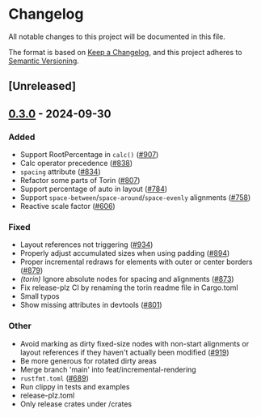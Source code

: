 # Changelog

All notable changes to this project will be documented in this file.

The format is based on [Keep a Changelog](https://keepachangelog.com/en/1.0.0/),
and this project adheres to [Semantic Versioning](https://semver.org/spec/v2.0.0.html).

## [Unreleased]

## [0.3.0](https://github.com/zuiyu1998/freya/compare/torin-v0.2.0...torin-v0.3.0) - 2024-09-30

### Added

- Support RootPercentage in `calc()` ([#907](https://github.com/zuiyu1998/freya/pull/907))
- Calc operator precedence ([#838](https://github.com/zuiyu1998/freya/pull/838))
- `spacing` attribute ([#834](https://github.com/zuiyu1998/freya/pull/834))
- Refactor some parts of Torin ([#807](https://github.com/zuiyu1998/freya/pull/807))
- Support percentage of auto in layout ([#784](https://github.com/zuiyu1998/freya/pull/784))
- Support `space-between`/`space-around`/`space-evenly` alignments ([#758](https://github.com/zuiyu1998/freya/pull/758))
- Reactive scale factor ([#606](https://github.com/zuiyu1998/freya/pull/606))

### Fixed

- Layout references not triggering ([#934](https://github.com/zuiyu1998/freya/pull/934))
- Properly adjust accumulated sizes when using padding ([#894](https://github.com/zuiyu1998/freya/pull/894))
- Proper incremental redraws for elements with outer or center borders ([#879](https://github.com/zuiyu1998/freya/pull/879))
- *(torin)* Ignore absolute nodes for spacing and alignments ([#873](https://github.com/zuiyu1998/freya/pull/873))
- Fix release-plz CI by renaming the torin readme file in Cargo.toml
- Small typos
- Show missing attributes in devtools ([#801](https://github.com/zuiyu1998/freya/pull/801))

### Other

- Avoid marking as dirty fixed-size nodes with non-start alignments or layout references if they haven't actually been modified ([#919](https://github.com/zuiyu1998/freya/pull/919))
- Be more generous for rotated dirty areas
- Merge branch 'main' into feat/incremental-rendering
- `rustfmt.toml` ([#689](https://github.com/zuiyu1998/freya/pull/689))
- Run clippy in tests and examples
- release-plz.toml
- Only release crates under /crates
